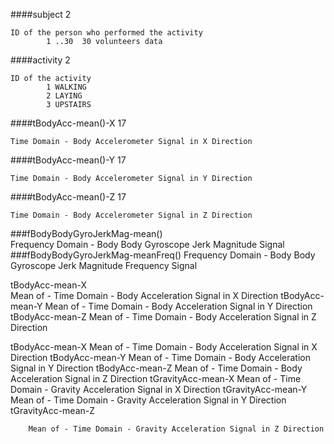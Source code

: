 ####subject 2

    ID of the person who performed the activity
            1 ..30  30 volunteers data
            
####activity 2

    ID of the activity
            1 WALKING
            2 LAYING
            3 UPSTAIRS
            
####tBodyAcc-mean()-X  17

    Time Domain - Body Accelerometer Signal in X Direction
            

####tBodyAcc-mean()-Y   17

    Time Domain - Body Accelerometer Signal in Y Direction


####tBodyAcc-mean()-Z   17

    Time Domain - Body Accelerometer Signal in Z Direction

###fBodyBodyGyroJerkMag-mean()		
Frequency Domain - Body Body Gyroscope Jerk Magnitude Signal
###fBodyBodyGyroJerkMag-meanFreq()		Frequency Domain - Body Body Gyroscope Jerk Magnitude Frequency Signal


tBodyAcc-mean-X		
Mean of - Time Domain - Body Acceleration Signal in X Direction
tBodyAcc-mean-Y
		Mean of - Time Domain - Body Acceleration Signal in Y Direction
tBodyAcc-mean-Z
		Mean of - Time Domain - Body Acceleration Signal in Z Direction




tBodyAcc-mean-X	
Mean of - Time Domain - Body Acceleration Signal in X Direction
tBodyAcc-mean-Y
		Mean of - Time Domain - Body Acceleration Signal in Y Direction
tBodyAcc-mean-Z
		Mean of - Time Domain - Body Acceleration Signal in Z Direction
tGravityAcc-mean-X
		Mean of - Time Domain - Gravity Acceleration Signal in X Direction
tGravityAcc-mean-Y
		Mean of - Time Domain - Gravity Acceleration Signal in Y Direction
tGravityAcc-mean-Z

		Mean of - Time Domain - Gravity Acceleration Signal in Z Direction
